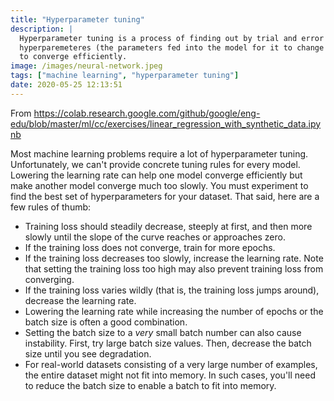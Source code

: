 ```yaml
---
title: "Hyperparameter tuning"
description: |
  Hyperparameter tuning is a process of finding out by trial and error the
  hyperparemeteres (the parameters fed into the model for it to change its inner parameters)
  to converge efficiently.
image: /images/neural-network.jpeg
tags: ["machine learning", "hyperparameter tuning"]
date: 2020-05-25 12:13:51
---
```


From https://colab.research.google.com/github/google/eng-edu/blob/master/ml/cc/exercises/linear_regression_with_synthetic_data.ipynb

Most machine learning problems require a lot of hyperparameter tuning.  Unfortunately, we can't provide concrete tuning rules for every model.
Lowering the learning rate can help one model converge efficiently but make another model converge much too slowly.
You must experiment to find the best set of hyperparameters for your dataset. That said, here are a few rules of thumb:

 * Training loss should steadily decrease, steeply at first, and then more slowly until the slope of the curve reaches or approaches zero.
 * If the training loss does not converge, train for more epochs.
 * If the training loss decreases too slowly, increase the learning rate. Note that setting the training loss too high may also prevent training loss from converging.
 * If the training loss varies wildly (that is, the training loss jumps around), decrease the learning rate.
 * Lowering the learning rate while increasing the number of epochs or the batch size is often a good combination.
 * Setting the batch size to a *very* small batch number can also cause instability. First, try large batch size values. Then, decrease the batch size until you see degradation.
 * For real-world datasets consisting of a very large number of examples, the entire dataset might not fit into memory. In such cases, you'll need to reduce the batch size to enable a batch to fit into memory.
